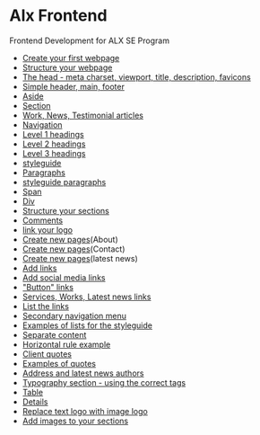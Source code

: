 # Alx Frontend

Frontend Development for ALX SE Program

* [Create your first webpage](./0-index.html)
* [Structure your webpage](./1-index.html)
* [The head - meta charset, viewport, title, description, favicons](./2-index.html)
* [Simple header, main, footer](./3-index.html)
* [Aside](./article.html)
* [Section](./5-index.html)
* [Work, News, Testimonial articles](./6-index.html)
* [Navigation](./7-index.html)
* [Level 1 headings](./8-index.html)
* [Level 2 headings](./9-index.html)
* [Level 3 headings](./10-index.html)
* [styleguide](./11-styleguide.html)
* [Paragraphs](./12-index.html)
* [styleguide paragraphs](./13-styleguide.html)
* [Span](./14-index.html)
* [Div](./15-index.html)
* [Structure your sections](./16-index.html)
* [Comments](./17-index.html)
* [link your logo](./18-index.html)
* [Create new pages](./about.html)(About)
* [Create new pages](./contact.html)(Contact)
* [Create new pages](./latest_news.html)(latest news)
* [Add links](./20-index.html)
* [Add social media links](./21-index.html)
* ["Button" links](./22-index.html)
* [Services, Works, Latest news links](./23-index.html)
* [List the links](./24-index.html)
* [Secondary navigation menu](./25-index.html)
* [Examples of lists for the styleguide](./26-styleguide.html)
* [Separate content](./27-index.html)
* [Horizontal rule example](./28-styleguide.html)
* [Client quotes](./29-index.html)
* [Examples of quotes](./30-styleguide.html)
* [Address and latest news authors](./31-index.html)
* [Typography section - using the correct tags](./32-styleguide.html)
* [Table](./33-styleguide.html)
* [Details](./34-styleguide.html)
* [Replace text logo with image logo](./35-index.html)
* [Add images to your sections](./36-index.html)
  
